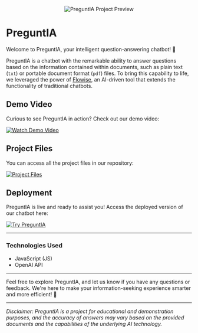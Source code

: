 <p align="center">
  <img src="project-preview.png" alt="PreguntIA Project Preview">
</p>

# PreguntIA

Welcome to PreguntIA, your intelligent question-answering chatbot! 🤖

PreguntIA is a chatbot with the remarkable ability to answer questions based on the information contained within documents, such as plain text (`txt`) or portable document format (`pdf`) files. To bring this capability to life, we leveraged the power of [Flowise](https://flowiseai.com/), an AI-driven tool that extends the functionality of traditional chatbots.

## Demo Video

Curious to see PreguntIA in action? Check out our demo video:

[![Watch Demo Video](demo-video-thumbnail.png)](demo-video-link)

## Project Files

You can access all the project files in our repository:

[![Project Files](project-files-button.png)](https://github.com/MariferVL/PreguntIA)

## Deployment

PreguntIA is live and ready to assist you! Access the deployed version of our chatbot here:

[![Try PreguntIA](try-preguntia-button.png)](deployment-link)

---

### Technologies Used

- JavaScript (JS)
- OpenAI API

---

Feel free to explore PreguntIA, and let us know if you have any questions or feedback. We're here to make your information-seeking experience smarter and more efficient! 🌟

---

*Disclaimer: PreguntIA is a project for educational and demonstration purposes, and the accuracy of answers may vary based on the provided documents and the capabilities of the underlying AI technology.*
